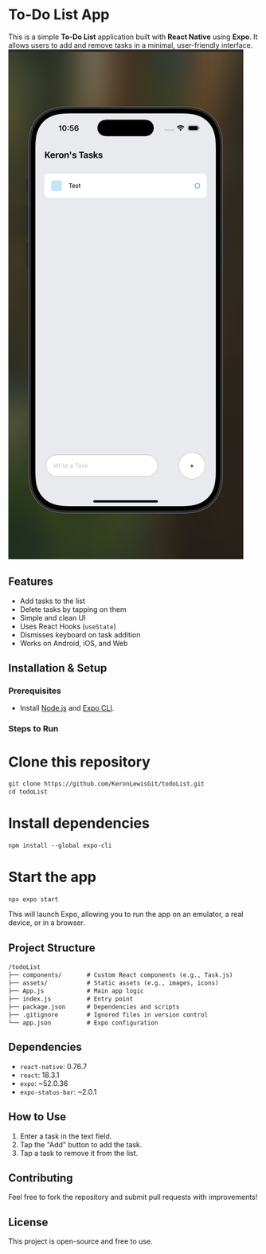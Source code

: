  # To-Do List App

This is a simple **To-Do List** application built with **React Native** using **Expo**. It allows users to add and remove tasks in a minimal, user-friendly interface.
![To-Do List App](image.png)
## Features

- Add tasks to the list
- Delete tasks by tapping on them
- Simple and clean UI
- Uses React Hooks (`useState`)
- Dismisses keyboard on task addition
- Works on Android, iOS, and Web

## Installation & Setup

### Prerequisites
- Install [Node.js](https://nodejs.org/) and [Expo CLI](https://docs.expo.dev/get-started/installation/).

### Steps to Run

# Clone this repository
```
git clone https://github.com/KeronLewisGit/todoList.git
cd todoList
```
# Install dependencies
```
npm install --global expo-cli
```
# Start the app
```
npx expo start
```
This will launch Expo, allowing you to run the app on an emulator, a real device, or in a browser.

## Project Structure
```plaintext
/todoList
├── components/       # Custom React components (e.g., Task.js)
├── assets/           # Static assets (e.g., images, icons)
├── App.js            # Main app logic
├── index.js          # Entry point
├── package.json      # Dependencies and scripts
├── .gitignore        # Ignored files in version control
└── app.json          # Expo configuration
```

## Dependencies
- `react-native`: 0.76.7
- `react`: 18.3.1
- `expo`: ~52.0.36
- `expo-status-bar`: ~2.0.1

## How to Use
1. Enter a task in the text field.
2. Tap the "Add" button to add the task.
3. Tap a task to remove it from the list.

## Contributing
Feel free to fork the repository and submit pull requests with improvements!

## License
This project is open-source and free to use.